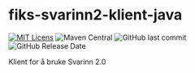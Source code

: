 # fiks-svarinn2-klient-java
[![MIT Licens](https://img.shields.io/badge/license-MIT-blue.svg)](https://github.com/ks-no/fiks-svarinn2-klient-java/blob/master/LICENSE)
![Maven Central](https://img.shields.io/maven-central/v/no.ks.fiks/svarinn2-klient-java.svg)
![GitHub last commit](https://img.shields.io/github/last-commit/ks-no/fiks-svarinn2-klient-java.svg)
![GitHub Release Date](https://img.shields.io/github/release-date/ks-no/fiks-svarinn2-klient-java.svg)

Klient for å bruke Svarinn 2.0
